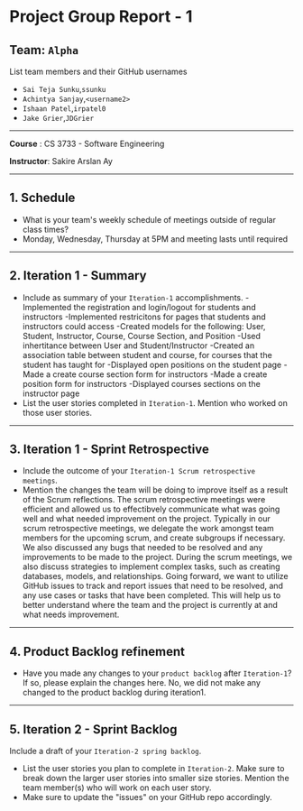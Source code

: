 # Project Group Report - 1

## Team: `Alpha`

List team members and their GitHub usernames

* `Sai Teja Sunku`,`ssunku`
* `Achintya Sanjay`,`<username2>`
* `Ishaan Patel`,`irpatel0`
* `Jake Grier`,`JDGrier`

---
**Course** : CS 3733 - Software Engineering

**Instructor**: Sakire Arslan Ay

----
## 1. Schedule

 * What is your team's weekly schedule of meetings outside of regular class times? 
 * Monday, Wednesday, Thursday at 5PM and meeting lasts until required

----
## 2. Iteration 1 - Summary

 * Include as summary of your `Iteration-1` accomplishments. 
 -Implemented the registration and login/logout for students and instructors
 -Implemented restricitons for pages that students and instructors could access
 -Created models for the following: User, Student, Instructor, Course, Course Section, and Position
 -Used inhertitance between User and Student/Instructor
 -Created an association table between student and course, for courses that the student has taught for
 -Displayed open positions on the student page
 -Made a create course section form for instructors
 -Made a create position form for instructors
 -Displayed courses sections on the instructor page
 * List the user stories completed in `Iteration-1`. Mention who worked on those user stories. 

----
## 3. Iteration 1 - Sprint Retrospective

 * Include the outcome of your `Iteration-1 Scrum retrospective meetings`. 
 * Mention the changes the team will be doing to improve itself as a result of the Scrum reflections.
 The scrum retrospective meetings were efficient and allowed us to effectibvely communicate what was going well and what needed improvement on the project. Typically in our scrum retrospective meetings, we delegate the work amongst team members for the upcoming scrum, and create subgroups if necessary. We also discussed any bugs that needed to be resolved and any improvements to be made to the project. During the scrum meetings, we also discuss strategies to implement complex tasks, such as creating databases, models, and relationships. 
 Going forward, we want to utilize GitHub issues to track and report issues that need to be resolved, and any use cases or tasks that have been completed. This will help us to better understand where the team and the project is currently at and what needs improvement.
----
## 4. Product Backlog refinement

 * Have you made any changes to your `product backlog` after `Iteration-1`? If so, please explain the changes here. 
 No, we did not make any changed to the product backlog during iteration1.

----
## 5. Iteration 2 - Sprint Backlog

Include a draft of your `Iteration-2 spring backlog`. 
 * List the user stories you plan to complete in `Iteration-2`. Make sure to break down the larger user stories into smaller size stories. Mention the team member(s) who will work on each user story. 
 * Make sure to update the "issues" on your GitHub repo accordingly.  


